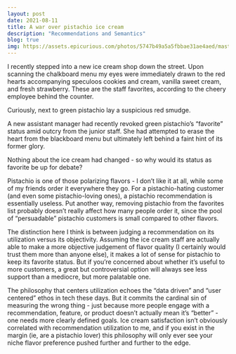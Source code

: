 ```yaml
---
layout: post
date: 2021-08-11
title: A war over pistachio ice cream
description: "Recommendations and Semantics"
blog: true
img: https://assets.epicurious.com/photos/5747b49a5a5fbbae31ae4aed/master/pass/shutterstock_303021722.jpg
---
```


I recently stepped into a new ice cream shop down the street. Upon scanning the chalkboard menu my eyes were immediately drawn to the red hearts accompanying speculoos cookies and cream, vanilla sweet cream, and fresh strawberry. These are the staff favorites, according to the cheery employee behind the counter.

Curiously, next to green pistachio lay a suspicious red smudge.

A new assistant manager had recently revoked green pistachio’s “favorite” status amid outcry from the junior staff. She had attempted to erase the heart from the blackboard menu but ultimately left behind a faint hint of its former glory.

Nothing about the ice cream had changed - so why would its status as favorite be up for debate?

Pistachio is one of those polarizing flavors - I don’t like it at all, while some of my friends order it everywhere they go. For a pistachio-hating customer (and even some pistachio-loving ones), a pistachio recommendation is essentially useless. Put another way, removing pistachio from the favorites list probably doesn’t really affect how many people order it, since the pool of “persuadable” pistachio customers is small compared to other flavors.

The distinction here I think is between judging a recommendation on its utilization versus its objectivity. Assuming the ice cream staff are actually able to make a more objective judgement of flavor quality (I certainly would trust them more than anyone else), it makes a lot of sense for pistachio to keep its favorite status. But if you’re concerned about whether it’s useful to more customers, a great but controversial option will always see less support than a mediocre, but more palatable one.

The philosophy that centers utilization echoes the “data driven” and “user centered” ethos in tech these days. But it commits the cardinal sin of measuring the wrong thing - just because more people engage with a recommendation, feature, or product doesn’t actually mean it’s “better” - one needs more clearly defined goals. Ice cream satisfaction isn’t obviously correlated with recommendation utilization to me, and if you exist in the margin (ie, are a pistachio lover) this philosophy will only ever see your niche flavor preference pushed further and further to the edge.
